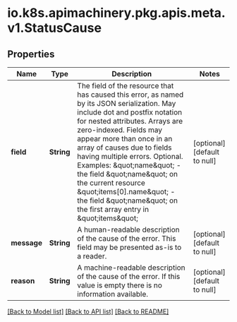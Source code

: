 # io.k8s.apimachinery.pkg.apis.meta.v1.StatusCause
## Properties

| Name | Type | Description | Notes |
|------------ | ------------- | ------------- | -------------|
| **field** | **String** | The field of the resource that has caused this error, as named by its JSON serialization. May include dot and postfix notation for nested attributes. Arrays are zero-indexed.  Fields may appear more than once in an array of causes due to fields having multiple errors. Optional.  Examples:   \&quot;name\&quot; - the field \&quot;name\&quot; on the current resource   \&quot;items[0].name\&quot; - the field \&quot;name\&quot; on the first array entry in \&quot;items\&quot; | [optional] [default to null] |
| **message** | **String** | A human-readable description of the cause of the error.  This field may be presented as-is to a reader. | [optional] [default to null] |
| **reason** | **String** | A machine-readable description of the cause of the error. If this value is empty there is no information available. | [optional] [default to null] |

[[Back to Model list]](../README.md#documentation-for-models) [[Back to API list]](../README.md#documentation-for-api-endpoints) [[Back to README]](../README.md)


